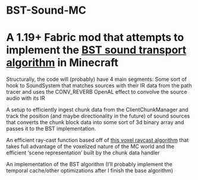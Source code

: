 # BST-Sound-MC
# A 1.19+ Fabric mod that attempts to implement the [BST sound transport algorithm](http://kunzhou.net/zjugaps/bst/bst.pdf) in Minecraft

Structurally, the code will (probably) have 4 main segments:
Some sort of hook to SoundSystem that matches sources with their IR data from the path tracer and uses the CONV_REVERB OpenAL effect to convolve the source audio with its IR

A setup to efficiently ingest chunk data from the ClientChunkManager and track the position (and maybe directionality in the future) of sound sources that converts the chunk block data into some sort of 3d binary array and passes it to the BST implementation.

An efficient ray-cast function based off of [this voxel raycast algorithm](http://citeseerx.ist.psu.edu/viewdoc/download?doi=10.1.1.42.3443&rep=rep1&type=pd) that takes full advantage of the voxelized nature of the MC world and the efficient ‘scene representation’ built by the chunk data handler

An implementation of the BST algorithm (I’ll probably implement the temporal cache/other optimizations after I finish the base algorithm) 

